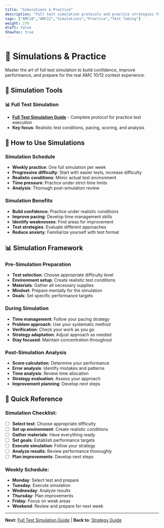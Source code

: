 ```yaml
---
title: "Simulations & Practice"
description: "Full test simulation protocols and practice strategies for AMC 10/12 contests including pacing, scoring, and performance analysis."
tags: ["AMC10","AMC12","Simulations","Practice","Test Taking"]
weight: 270
draft: false
ShowToc: true
---
```


# 🧪 Simulations & Practice

Master the art of full test simulation to build confidence, improve performance, and prepare for the real AMC 10/12 contest experience.

## 🎯 Simulation Tools

### 📊 Full Test Simulation
- **[Full Test Simulation Guide](full-test-simulation-guide)** - Complete protocol for practice test execution
- **Key focus**: Realistic test conditions, pacing, scoring, and analysis

## 🎯 How to Use Simulations

### Simulation Schedule
- **Weekly practice**: One full simulation per week
- **Progressive difficulty**: Start with easier tests, increase difficulty
- **Realistic conditions**: Mimic actual test environment
- **Time pressure**: Practice under strict time limits
- **Analysis**: Thorough post-simulation review

### Simulation Benefits
- **Build confidence**: Practice under realistic conditions
- **Improve pacing**: Develop time management skills
- **Identify weaknesses**: Find areas for improvement
- **Test strategies**: Evaluate different approaches
- **Reduce anxiety**: Familiarize yourself with test format

## 📊 Simulation Framework

### Pre-Simulation Preparation
- **Test selection**: Choose appropriate difficulty level
- **Environment setup**: Create realistic test conditions
- **Materials**: Gather all necessary supplies
- **Mindset**: Prepare mentally for the simulation
- **Goals**: Set specific performance targets

### During Simulation
- **Time management**: Follow your pacing strategy
- **Problem approach**: Use your systematic method
- **Verification**: Check your work as you go
- **Strategy adaptation**: Adjust approach as needed
- **Stay focused**: Maintain concentration throughout

### Post-Simulation Analysis
- **Score calculation**: Determine your performance
- **Error analysis**: Identify mistakes and patterns
- **Time analysis**: Review time allocation
- **Strategy evaluation**: Assess your approach
- **Improvement planning**: Develop next steps

## 🚀 Quick Reference

### Simulation Checklist:
- [ ] **Select test**: Choose appropriate difficulty
- [ ] **Set up environment**: Create realistic conditions
- [ ] **Gather materials**: Have everything ready
- [ ] **Set goals**: Establish performance targets
- [ ] **Execute simulation**: Follow your strategy
- [ ] **Analyze results**: Review performance thoroughly
- [ ] **Plan improvements**: Develop next steps

### Weekly Schedule:
- **Monday**: Select test and prepare
- **Tuesday**: Execute simulation
- **Wednesday**: Analyze results
- **Thursday**: Plan improvements
- **Friday**: Focus on weak areas
- **Weekend**: Review and prepare for next week

---

**Next:** [Full Test Simulation Guide](full-test-simulation-guide) | **Back to:** [Strategy Guide](../)
